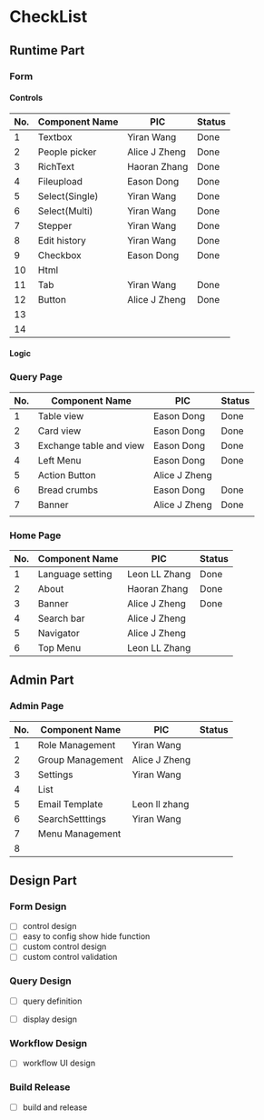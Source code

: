 # CheckList

## Runtime Part

### Form 

#### Controls

| No.  | Component Name  | PIC           | Status |
| ---- | --------------- | ------------- | ------ |
| 1    | Textbox         | Yiran Wang    | Done   |
| 2    | People   picker | Alice J Zheng | Done   |
| 3    | RichText        | Haoran Zhang  | Done   |
| 4    | Fileupload      | Eason Dong    | Done   |
| 5    | Select(Single)  | Yiran Wang    | Done   |
| 6    | Select(Multi)   | Yiran Wang    | Done   |
| 7    | Stepper         | Yiran Wang    | Done   |
| 8    | Edit   history  | Yiran Wang    | Done   |
| 9    | Checkbox        | Eason Dong    | Done   |
| 10   | Html            |               |        |
| 11   | Tab             | Yiran Wang    | Done   |
| 12   | Button          | Alice J Zheng | Done   |
| 13   |                 |               |        |
| 14   |                 |               |        |

#### Logic

### Query Page

| No.  | Component Name            | PIC           | Status |
| ---- | ------------------------- | ------------- | ------ |
| 1    | Table   view              | Eason Dong    | Done   |
| 2    | Card   view               | Eason Dong    | Done   |
| 3    | Exchange   table and view | Eason Dong    | Done   |
| 4    | Left   Menu               | Eason Dong    | Done   |
| 5    | Action   Button           | Alice J Zheng |        |
| 6    | Bread   crumbs            | Eason Dong    | Done   |
| 7    | Banner                    | Alice J Zheng | Done   |
|      |                           |               |        |



### Home Page

| No.  | Component Name    | PIC           | Status |
| ---- | ----------------- | ------------- | ------ |
| 1    | Language  setting | Leon LL Zhang | Done   |
| 2    | About             | Haoran Zhang  | Done   |
| 3    | Banner            | Alice J Zheng | Done   |
| 4    | Search   bar      | Alice J Zheng |        |
| 5    | Navigator         | Alice J Zheng |        |
| 6    | Top Menu          | Leon LL Zhang |        |

## Admin Part

### Admin Page

| No.  | Component Name   | PIC           | Status |
| ---- | ---------------- | ------------- | ------ |
| 1    | Role Management  | Yiran Wang    |        |
| 2    | Group Management | Alice J Zheng |        |
| 3    | Settings         | Yiran Wang    |        |
| 4    | List             |               |        |
| 5    | Email Template   | Leon ll zhang |        |
| 6    | SearchSetttings  | Yiran Wang    |        |
| 7    | Menu Management  |               |        |
| 8    |                  |               |        |

## Design Part

### Form Design

- [ ] control design
- [ ] easy to config show hide function
- [ ] custom control design
- [ ] custom control validation

### Query Design

- [ ] query definition
- [ ] display design



### Workflow Design

- [ ] workflow UI design

### Build Release

- [ ] build and release